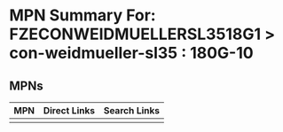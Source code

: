



# MPN Summary For: FZECONWEIDMUELLERSL3518G1 > con-weidmueller-sl35 : 180G-10

## MPNs
  

|MPN|Direct Links|Search Links|
| :--- | :--- | :--- |
||||
